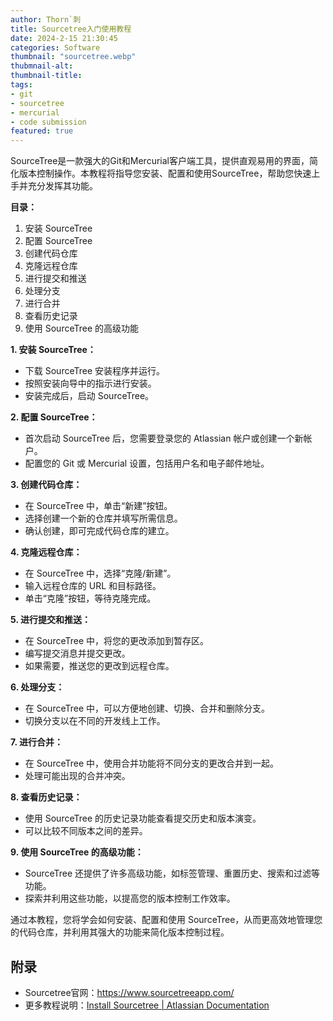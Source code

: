 ```yaml
---
author: Thorn`刺
title: Sourcetree入门使用教程
date: 2024-2-15 21:30:45
categories: Software
thumbnail: "sourcetree.webp"
thubmnail-alt: 
thumbnail-title: 
tags:
- git
- sourcetree
- mercurial
- code submission
featured: true
---
```


SourceTree是一款强大的Git和Mercurial客户端工具，提供直观易用的界面，简化版本控制操作。本教程将指导您安装、配置和使用SourceTree<!--more-->，帮助您快速上手并充分发挥其功能。

**目录：**

1. 安装 SourceTree
2. 配置 SourceTree
3. 创建代码仓库
4. 克隆远程仓库
5. 进行提交和推送
6. 处理分支
7. 进行合并
8. 查看历史记录
9. 使用 SourceTree 的高级功能

**1. 安装 SourceTree：**

- 下载 SourceTree 安装程序并运行。
- 按照安装向导中的指示进行安装。
- 安装完成后，启动 SourceTree。

**2. 配置 SourceTree：**

- 首次启动 SourceTree 后，您需要登录您的 Atlassian 帐户或创建一个新帐户。
- 配置您的 Git 或 Mercurial 设置，包括用户名和电子邮件地址。

**3. 创建代码仓库：**

- 在 SourceTree 中，单击“新建”按钮。
- 选择创建一个新的仓库并填写所需信息。
- 确认创建，即可完成代码仓库的建立。

**4. 克隆远程仓库：**

- 在 SourceTree 中，选择“克隆/新建”。
- 输入远程仓库的 URL 和目标路径。
- 单击“克隆”按钮，等待克隆完成。

**5. 进行提交和推送：**

- 在 SourceTree 中，将您的更改添加到暂存区。
- 编写提交消息并提交更改。
- 如果需要，推送您的更改到远程仓库。

**6. 处理分支：**

- 在 SourceTree 中，可以方便地创建、切换、合并和删除分支。
- 切换分支以在不同的开发线上工作。

**7. 进行合并：**

- 在 SourceTree 中，使用合并功能将不同分支的更改合并到一起。
- 处理可能出现的合并冲突。

**8. 查看历史记录：**

- 使用 SourceTree 的历史记录功能查看提交历史和版本演变。
- 可以比较不同版本之间的差异。

**9. 使用 SourceTree 的高级功能：**

- SourceTree 还提供了许多高级功能，如标签管理、重置历史、搜索和过滤等功能。
- 探索并利用这些功能，以提高您的版本控制工作效率。

通过本教程，您将学会如何安装、配置和使用 SourceTree，从而更高效地管理您的代码仓库，并利用其强大的功能来简化版本控制过程。

## 附录

- Sourcetree官网：https://www.sourcetreeapp.com/
- 更多教程说明：[Install Sourcetree | Atlassian Documentation](https://confluence.atlassian.com/get-started-with-sourcetree/install-sourcetree-847359094.html)

